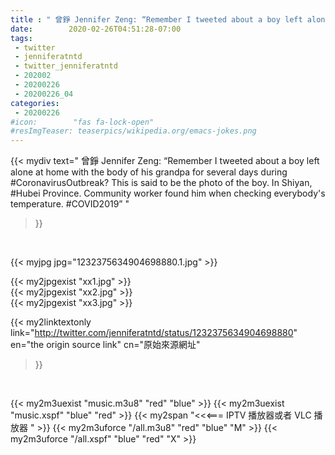 ```yaml
---
title : " 曾錚 Jennifer Zeng: “Remember I tweeted about a boy left alone at home with the body of his grandpa for several days during  #CoronavirusOutbreak? This is said to be the photo of the boy. In Shiyan, #Hubei Province. Community worker found him when checking everybody&#39;s temperature. #COVID2019”  "
date:        2020-02-26T04:51:28-07:00
tags:
 - twitter
 - jenniferatntd
 - twitter_jenniferatntd
 - 202002
 - 20200226
 - 20200226_04
categories:
 - 20200226
#icon:        "fas fa-lock-open"
#resImgTeaser: teaserpics/wikipedia.org/emacs-jokes.png
---
```


{{< mydiv text=" 曾錚 Jennifer Zeng: “Remember I tweeted about a boy left alone at home with the body of his grandpa for several days during  #CoronavirusOutbreak? This is said to be the photo of the boy. In Shiyan, #Hubei Province. Community worker found him when checking everybody&#39;s temperature. #COVID2019”  "
>}}
<br>


 {{< myjpg jpg="1232375634904698880.1.jpg" >}}<br> 

{{< my2jpgexist "xx1.jpg" >}}<br>
{{< my2jpgexist "xx2.jpg" >}}<br>
{{< my2jpgexist "xx3.jpg" >}}<br>


{{< my2linktextonly link="http://twitter.com/jenniferatntd/status/1232375634904698880"
en="the origin source link" cn="原始來源網址"
>}}


<br>

{{< my2m3uexist "music.m3u8" "red"  "blue" >}} {{< my2m3uexist "music.xspf" "blue" "red"  >}} {{< my2span "<<<=== IPTV 播放器或者 VLC 播放器 " >}} {{< my2m3uforce "/all.m3u8" "red"  "blue" "M" >}} {{< my2m3uforce "/all.xspf" "blue" "red"  "X" >}} 
